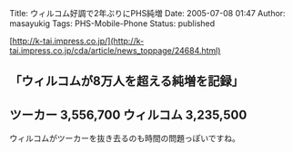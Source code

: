 Title: ウィルコム好調で2年ぶりにPHS純増
Date: 2005-07-08 01:47
Author: masayukig
Tags: PHS-Mobile-Phone
Status: published

[http://k-tai.impress.co.jp/](http://k-tai.impress.co.jp/cda/article/news_toppage/24684.html)

「ウィルコムが8万人を超える純増を記録」
---------------------------
ツーカー 3,556,700
ウィルコム 3,235,500
---------------------------
ウィルコムがツーカーを抜き去るのも時間の問題っぽいですね。
